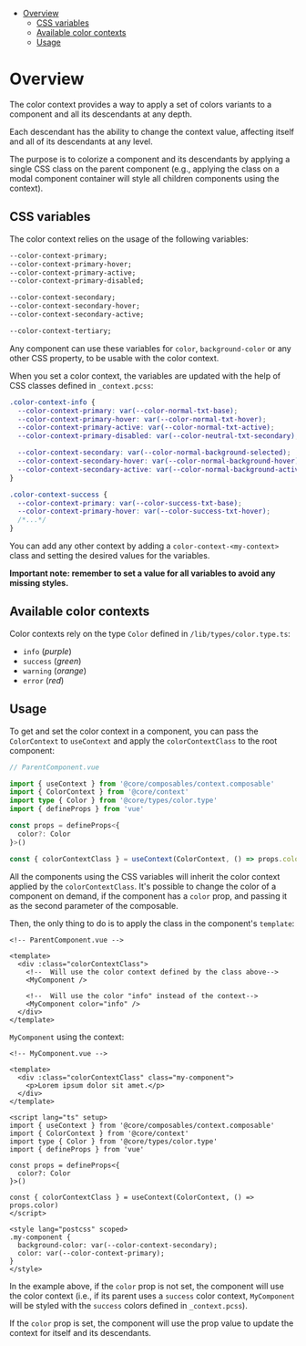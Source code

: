 <!-- TOC -->

- [Overview](#overview)
  - [CSS variables](#css-variables)
  - [Available color contexts](#available-color-contexts)
  - [Usage](#usage)
  <!-- TOC -->

# Overview

The color context provides a way to apply a set of colors variants to a component and all its descendants at any depth.

Each descendant has the ability to change the context value, affecting itself and all of its descendants at any level.

The purpose is to colorize a component and its descendants by applying a single CSS class on the parent component (e.g., applying the class on a modal component container will style all children components using the context).

## CSS variables

The color context relies on the usage of the following variables:

```css
--color-context-primary;
--color-context-primary-hover;
--color-context-primary-active;
--color-context-primary-disabled;

--color-context-secondary;
--color-context-secondary-hover;
--color-context-secondary-active;

--color-context-tertiary;
```

Any component can use these variables for `color`, `background-color` or any other CSS property, to be usable with the color context.

When you set a color context, the variables are updated with the help of CSS classes defined in `_context.pcss`:

```css
.color-context-info {
  --color-context-primary: var(--color-normal-txt-base);
  --color-context-primary-hover: var(--color-normal-txt-hover);
  --color-context-primary-active: var(--color-normal-txt-active);
  --color-context-primary-disabled: var(--color-neutral-txt-secondary);

  --color-context-secondary: var(--color-normal-background-selected);
  --color-context-secondary-hover: var(--color-normal-background-hover);
  --color-context-secondary-active: var(--color-normal-background-active);
}

.color-context-success {
  --color-context-primary: var(--color-success-txt-base);
  --color-context-primary-hover: var(--color-success-txt-hover);
  /*...*/
}
```

You can add any other context by adding a `color-context-<my-context>` class and setting the desired values for the variables.

**Important note: remember to set a value for all variables to avoid any missing styles.**

## Available color contexts

Color contexts rely on the type `Color` defined in `/lib/types/color.type.ts`:

- `info` (_purple_)
- `success` (_green_)
- `warning` (_orange_)
- `error` (_red_)

## Usage

To get and set the color context in a component, you can pass the `ColorContext` to `useContext` and apply the `colorContextClass` to the root component:

```ts
// ParentComponent.vue

import { useContext } from '@core/composables/context.composable'
import { ColorContext } from '@core/context'
import type { Color } from '@core/types/color.type'
import { defineProps } from 'vue'

const props = defineProps<{
  color?: Color
}>()

const { colorContextClass } = useContext(ColorContext, () => props.color)
```

All the components using the CSS variables will inherit the color context applied by the `colorContextClass`.
It's possible to change the color of a component on demand, if the component has a `color` prop, and passing it as the second parameter of the composable.

Then, the only thing to do is to apply the class in the component's `template`:

```vue
<!-- ParentComponent.vue -->

<template>
  <div :class="colorContextClass">
    <!--  Will use the color context defined by the class above-->
    <MyComponent />

    <!--  Will use the color "info" instead of the context-->
    <MyComponent color="info" />
  </div>
</template>
```

`MyComponent` using the context:

```vue
<!-- MyComponent.vue -->

<template>
  <div :class="colorContextClass" class="my-component">
    <p>Lorem ipsum dolor sit amet.</p>
  </div>
</template>

<script lang="ts" setup>
import { useContext } from '@core/composables/context.composable'
import { ColorContext } from '@core/context'
import type { Color } from '@core/types/color.type'
import { defineProps } from 'vue'

const props = defineProps<{
  color?: Color
}>()

const { colorContextClass } = useContext(ColorContext, () => props.color)
</script>

<style lang="postcss" scoped>
.my-component {
  background-color: var(--color-context-secondary);
  color: var(--color-context-primary);
}
</style>
```

In the example above, if the `color` prop is not set, the component will use the color context (i.e., if its parent uses a `success` color context, `MyComponent` will be styled with the `success` colors defined in `_context.pcss`).

If the `color` prop is set, the component will use the prop value to update the context for itself and its descendants.

